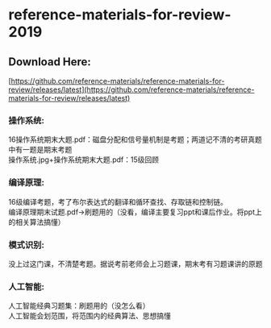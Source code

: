 # reference-materials-for-review-2019

## **Download Here**:
[https://github.com/reference-materials/reference-materials-for-review/releases/latest](https://github.com/reference-materials/reference-materials-for-review/releases/latest)


### **操作系统:**  
16操作系统期末大题.pdf：磁盘分配和信号量机制是考题；两道记不清的考研真题中有一题是期末考题  
操作系统.jpg+操作系统期末大题.pdf：15级回顾

### **编译原理:**  

16级编译考题，考了布尔表达式的翻译和循环查找、存取链和控制链。  
编译原理期末试题.pdf->刷题用的（没看，编译主要复习ppt和课后作业。将ppt上的相关算法搞懂）

### **模式识别:**  
没上过这门课，不清楚考题。据说考前老师会上习题课，期末考有习题课讲的原题

### **人工智能:**  
人工智能经典习题集：刷题用的（没怎么看）  
人工智能会划范围，将范围内的经典算法、思想搞懂

